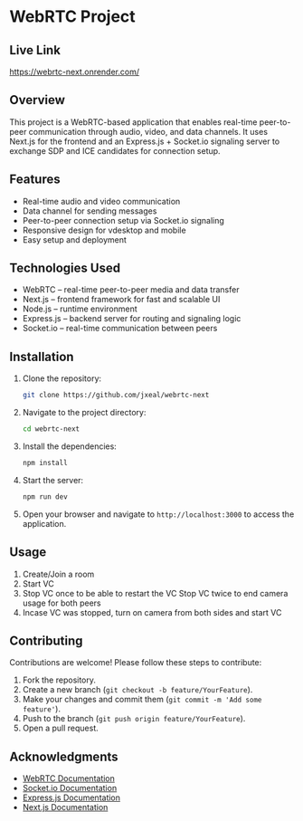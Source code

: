 # WebRTC Project

## Live Link

https://webrtc-next.onrender.com/

## Overview

This project is a WebRTC-based application that enables real-time peer-to-peer communication through audio, video, and data channels. It uses Next.js for the frontend and an Express.js + Socket.io signaling server to exchange SDP and ICE candidates for connection setup.

## Features

- Real-time audio and video communication
- Data channel for sending messages
- Peer-to-peer connection setup via Socket.io signaling
- Responsive design for vdesktop and mobile
- Easy setup and deployment

## Technologies Used

- WebRTC – real-time peer-to-peer media and data transfer
- Next.js – frontend framework for fast and scalable UI
- Node.js – runtime environment
- Express.js – backend server for routing and signaling logic
- Socket.io – real-time communication between peers

## Installation

1. Clone the repository:

   ```bash
   git clone https://github.com/jxeal/webrtc-next
   ```

2. Navigate to the project directory:

   ```bash
   cd webrtc-next
   ```

3. Install the dependencies:

   ```bash
   npm install
   ```

4. Start the server:

   ```bash
   npm run dev
   ```

5. Open your browser and navigate to `http://localhost:3000` to access the application.

## Usage

1. Create/Join a room
2. Start VC
3. Stop VC once to be able to restart the VC
   Stop VC twice to end camera usage for both peers
4. Incase VC was stopped, turn on camera from both sides and start VC

## Contributing

Contributions are welcome! Please follow these steps to contribute:

1. Fork the repository.
2. Create a new branch (`git checkout -b feature/YourFeature`).
3. Make your changes and commit them (`git commit -m 'Add some feature'`).
4. Push to the branch (`git push origin feature/YourFeature`).
5. Open a pull request.

## Acknowledgments

- [WebRTC Documentation](https://webrtc.org/)
- [Socket.io Documentation](https://socket.io/docs/)
- [Express.js Documentation](https://expressjs.com/)
- [Next.js Documentation](https://nextjs.org/docs)
